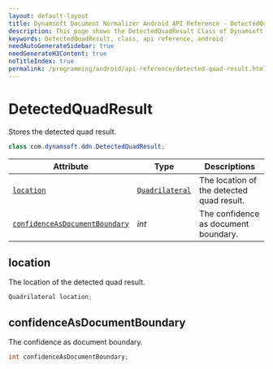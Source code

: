 ```yaml
---
layout: default-layout
title: Dynamsoft Document Normalizer Android API Reference - DetectedQuadResult Class
description: This page shows the DetectedQuadResult Class of Dynamsoft Document Normalizer for Android SDK.
keywords: DetectedQuadResult, class, api reference, android
needAutoGenerateSidebar: true
needGenerateH3Content: true
noTitleIndex: true
permalink: /programming/android/api-reference/detected-quad-result.html
---
```


# DetectedQuadResult

Stores the detected quad result.

```java
class com.dynamsoft.ddn.DetectedQuadResult;
```

| Attribute | Type | Descriptions |
| --------- | ---- | ------------ |
| [`location`](#location) | [`Quadrilateral`](quadrilateral.md) | The location of the detected quad result. |
| [`confidenceAsDocumentBoundary`](#confidenceasdocumentboundary) | *int* | The confidence as document boundary. |

## location

The location of the detected quad result.

```java
Quadrilateral location;
```

## confidenceAsDocumentBoundary

The confidence as document boundary.

```java
int confidenceAsDocumentBoundary;
```
